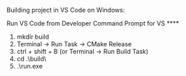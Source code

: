 Building project in VS Code on Windows:

Run VS Code from Developer Command Prompt for VS ****

1) mkdir build
2) Terminal -> Run Task -> CMake Release
3) ctrl + shift + B (or Terminal -> Run Build Task)
4) сd .\build\
5) .\run.exe